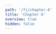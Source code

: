 ```yaml
---
path: '/fi/chapter-6'
title: 'Chapter 6'
overview: true
hidden: false
---
```


<pages-in-this-section></pages-in-this-section>

<exercises-in-this-section></exercises-in-this-section>
